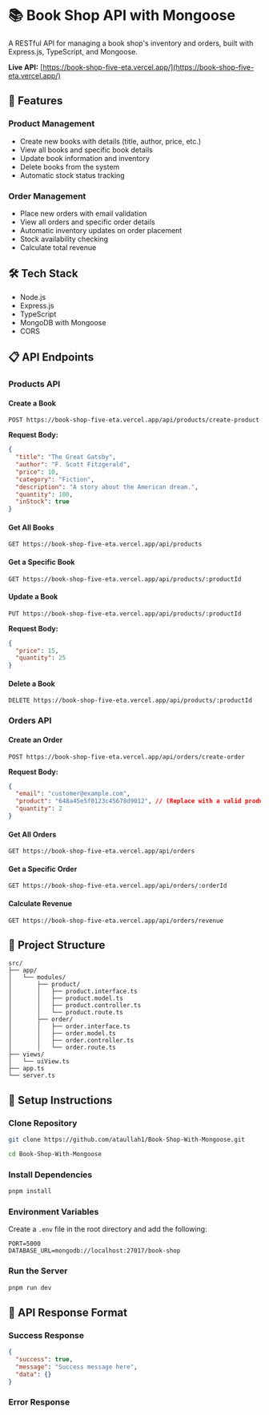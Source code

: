 # 📚 Book Shop API with Mongoose

A RESTful API for managing a book shop's inventory and orders, built with Express.js, TypeScript, and Mongoose.

**Live API:** [https://book-shop-five-eta.vercel.app/](https://book-shop-five-eta.vercel.app/)

## 🚀 Features

### Product Management

- Create new books with details (title, author, price, etc.)
- View all books and specific book details
- Update book information and inventory
- Delete books from the system
- Automatic stock status tracking

### Order Management

- Place new orders with email validation
- View all orders and specific order details
- Automatic inventory updates on order placement
- Stock availability checking
- Calculate total revenue

## 🛠️ Tech Stack

- Node.js
- Express.js
- TypeScript
- MongoDB with Mongoose
- CORS

## 📋 API Endpoints

### Products API

#### Create a Book

```http
POST https://book-shop-five-eta.vercel.app/api/products/create-product
```

**Request Body:**

```json
{
  "title": "The Great Gatsby",
  "author": "F. Scott Fitzgerald",
  "price": 10,
  "category": "Fiction",
  "description": "A story about the American dream.",
  "quantity": 100,
  "inStock": true
}
```

#### Get All Books

```http
GET https://book-shop-five-eta.vercel.app/api/products
```

#### Get a Specific Book

```http
GET https://book-shop-five-eta.vercel.app/api/products/:productId
```

#### Update a Book

```http
PUT https://book-shop-five-eta.vercel.app/api/products/:productId
```

**Request Body:**

```json
{
  "price": 15,
  "quantity": 25
}
```

#### Delete a Book

```http
DELETE https://book-shop-five-eta.vercel.app/api/products/:productId
```

### Orders API

#### Create an Order

```http
POST https://book-shop-five-eta.vercel.app/api/orders/create-order
```

**Request Body:**

```json
{
  "email": "customer@example.com",
  "product": "648a45e5f0123c45678d9012", // (Replace with a valid product ID)
  "quantity": 2
}
```

#### Get All Orders

```http
GET https://book-shop-five-eta.vercel.app/api/orders
```

#### Get a Specific Order

```http
GET https://book-shop-five-eta.vercel.app/api/orders/:orderId
```

#### Calculate Revenue

```http
GET https://book-shop-five-eta.vercel.app/api/orders/revenue
```

## 📂 Project Structure

```
src/
├── app/
│   └── modules/
│       ├── product/
│       │   ├── product.interface.ts
│       │   ├── product.model.ts
│       │   ├── product.controller.ts
│       │   └── product.route.ts
│       ├── order/
│       │   ├── order.interface.ts
│       │   ├── order.model.ts
│       │   ├── order.controller.ts
│       │   └── order.route.ts
├── views/
│   └── uiView.ts
├── app.ts
└── server.ts
```

## 🔧 Setup Instructions

### Clone Repository

```bash
git clone https://github.com/ataullah1/Book-Shop-With-Mongoose.git
```

```bash
cd Book-Shop-With-Mongoose
```

### Install Dependencies

```bash
pnpm install
```

### Environment Variables

Create a `.env` file in the root directory and add the following:

```env
PORT=5000
DATABASE_URL=mongodb://localhost:27017/book-shop
```

### Run the Server

```bash
pnpm run dev
```

## 📌 API Response Format

### Success Response

```json
{
  "success": true,
  "message": "Success message here",
  "data": {}
}
```

### Error Response
